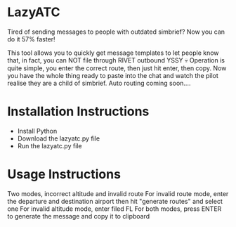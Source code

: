 # LazyATC
Tired of sending messages to people with outdated simbrief? Now you can do it 57% faster!

This tool allows you to quickly get message templates to let people know that, in fact, you can NOT file through RIVET outbound YSSY 💀
Operation is quite simple, you enter the correct route, then just hit enter, then copy. Now you have the whole thing ready to paste into the chat and watch the pilot realise they are a child of simbrief.
Auto routing coming soon....
# Installation Instructions
 - Install Python
 - Download the lazyatc.py file
 - Run the lazyatc.py file

# Usage Instructions
Two modes, incorrect altitude and invalid route
For invalid route mode, enter the departure and destination airport then hit "generate routes" and select one
For invalid altitude mode, enter filed FL
For both modes, press ENTER to generate the message and copy it to clipboard
